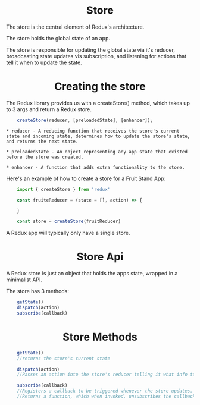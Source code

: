 <h1 align="center">
Store
</h1>

The store is the central element of Redux's architecture.

The store holds the global state of an app.

The store is responsible for updating the global state via it's reducer, broadcasting state updates vis subscription, and listening for actions that tell it when to update the state.

<h1 align="center">
Creating the store
</h1>

The Redux library provides us with a createStore() method, which takes up to 3 args and return a Redux store.

```js 
    createStore(reducer, [preloadedState], [enhancer]);
```

    * reducer - A reducing function that receives the store's current state and incoming state, determines how to update the store's state, and returns the next state.

    * preloadedState - An object representing any app state that existed before the store was created.

    * enhancer - A function that adds extra functionality to the store.

Here's an example of how to create a store for a Fruit Stand App:
```js
    import { createStore } from 'redux'

    const fruiteReducer = (state = [], action) => {

    }

    const store = createStore(fruitReducer)
```

A Redux app will typically only have a single store.

<h1 align="center">
Store Api
</h1>

A Redux store is just an object that holds the apps state, wrapped in a minimalist API.

The store has 3 methods:

```js
    getState()
    dispatch(action)
    subscribe(callback)
```
<h1 align="center">
Store Methods
</h1>

```js
    getState()
    //returns the store's current state

    dispatch(action)
    //Passes an action into the store's reducer telling it what info to update

    subscribe(callback)
    //Registers a callback to be triggered whenever the store updates.
    //Returns a function, which when invoked, unsubscribes the callback function from the store.
```

